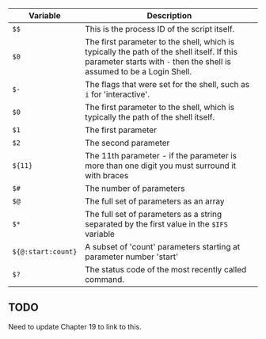 | Variable           | Description                                                                                   |
|--------------------|-----------------------------------------------------------------------------------------------|
| `$$`               | This is the process ID of the script itself.                                                  |
| `$0`               | The first parameter to the shell, which is typically the path of the shell itself. If this parameter starts with `-` then the shell is assumed to be a Login Shell.            |
| `$-`               | The flags that were set for the shell, such as `i` for 'interactive'. |
| `$0`               | The first parameter to the shell, which is typically the path of the shell itself.            |
| `$1`               | The first parameter                                                                           |
| `$2`               | The second parameter                                                                          |
| `${11}`            | The 11th parameter - if the parameter is more than one digit you must surround it with braces |
| `$#`               | The number of parameters                                                                      |
| `$@`               | The full set of parameters as an array                                                        |
| `$*`               | The full set of parameters as a string separated by the first value in the `$IFS` variable    |
| `${@:start:count}` | A subset of 'count' parameters starting at parameter number 'start'                           |
| `$?`               | The status code of the most recently called command.                                          |

## TODO

Need to update Chapter 19 to link to this.
